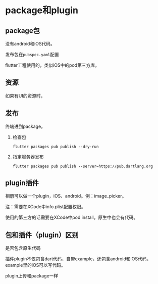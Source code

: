 # package和plugin

## package包

没有android和iOS代码。

发布包在`pubspec.yaml`配置

flutter工程使用的，类似iOS中的pod第三方库。

## 资源

如果有UI的资源时，

## 发布

终端进到package，

1. 检查包

   `flutter packages pub publish --dry-run `

2. 指定服务器发布

   `flutter packages pub publish --server=https://pub.dartlang.org`

## plugin插件

相册可以做一个plugin，iOS、android。例：image_picker。

注：需要在XCode中info.plist配置权限。

使用的第三方的话需要在XCode中pod install。原生中也会有代码。

## 包和插件（plugin）区别

是否包含原生代码

插件plugin不仅包含dart代码，自带example，还包含android和iOS代码，example里的iOS可以写代码。

plugin上传和package一样